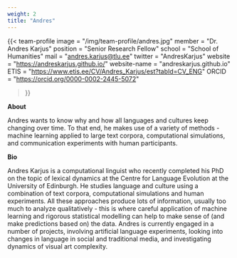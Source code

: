 ```yaml
---
weight: 2
title: "Andres"
---
```


{{< team-profile 
image = "/img/team-profile/andres.jpg"
member = "Dr. Andres Karjus"
position = "Senior Research Fellow"
school = "School of Humanities"
mail = "andres.karjus@tlu.ee"
twitter = "AndresKarjus"
website = "https://andreskarjus.github.io/"
website-name = "andreskarjus.github.io"
ETIS = "https://www.etis.ee/CV/Andres_Karjus/est?tabId=CV_ENG"
ORCID = "https://orcid.org/0000-0002-2445-5072"
 >}}   

**About**
  
Andres wants to know why and how all languages and cultures keep changing over time. To that end, he makes use of a variety of methods - machine learning applied to large text corpora, computational simulations, and communication experiments with human participants.
  

**Bio**  
  
Andres Karjus is a computational linguist who recently completed his PhD on the topic of lexical dynamics at the Centre for Language Evolution at the University of Edinburgh. He studies language and culture using a combination of text corpora, computational simulations and human experiments. All these approaches produce lots of information, usually too much to analyze qualitatively - this is where careful application of machine learning and rigorous statistical modelling can help to make sense of (and make predictions based on) the data. Andres is currently engaged in a number of projects, involving artificial language experiments, looking into changes in language in social and traditional media, and investigating dynamics of visual art complexity.